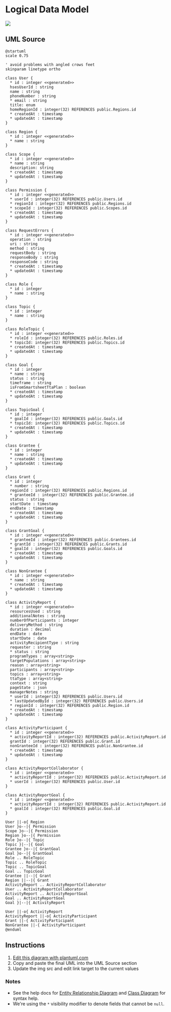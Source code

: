 Logical Data Model
==================

<img src="http://www.plantuml.com/plantuml/png/nLVRRkCs47tNL_2jRO0OHOkYm29Ox6xgBV9GDqYo7p2M9Z9RYiCEHzaQSVwzefaAeYnd6QkNbmGwSpyylBXuvmLOsiOKlWI3wjl5ZpyKnLSA7aXNoZ6j3JPUVTQoKM1hWvKgcJvxTOyeXVzTMmSCZJBQecmTAcBPK56K1hnNdpooUYoKEbDTjZTAMy6wWoukQhJ885YzVTkPDnvzyBqAJbvOsxf3BJGu_7ORihXgcpNo43vJs80sGqYq67oZqBPDo4uDtc2joLuDclZw----KJVBZykRvUfoUQjSkpQwN4H7lz3LFdN96BfyBrsWw0QzGEFsbjPL4vQdlqUFUNA6FniDsgUuBSdXAHcKgj2Nh9reiZqwQvnhv4PxdprIwv4ps0wBtdFD9wwH3pnbXEtv_2TMze-smvRCn3w73NBXGvCThb3BUlZPe6meKJ_7CX-esgQmTsGz7iClgS8UdpaecIdvlIJPEtAwp8_foyIuB6KncPp53bdxjPQG_ghwKio-Y_a2-Pd0v76Wb1UGrW-HaF2UHsxQVsHgRXjWyHj4kHEuDX04jIOo27PMnt7PNcgxxcmPf8SK_nVf35OmKw_pAnsjCxwUJZxLwZXG3klHCmQE11KHbfz0S3GeskeGdKrCa43EHZvXm9IQtBWOTPA6Pt2n8XkxFkK2drVwVIdwGSls1Xsnv9HdzDHokN-39NSGL9KMJHRCYWGJLKMX_tf_3Iowr2umdUo52er-GDx-Sd2pLMr_7LPOwWPCeiOmN2BR7e9-igwWHYjtMuSJT-RuVNYu9nnJpT24-803CsmleZKG8i0roZMvrkmxdV9X14zsmk0IHiRcU2nE6WJYF0UMagpWdv8C03NUIcJdDq-sWngm7SZfIfty63FWvLCKseVjl_oIUmwRB_c16FEs7IHx9QFXT7F5nbzr7CKGsnyF6N6htdasKMdxbsGCh8b1YFyhlbuho10otNx-LJEtxHDkaEUsmmHgjpkdHnMb7f4dEZ_VFGv-L1NnjzuX7gEc36Hw__qJgeXlwAVT7Wez554rlLj_FnVXpm4QKouMAlmVf9o6Oj4-smY9XSFaVOddKL8ivJaaEQxGIDsBBb_Cb_Hxp1Gf79cJjHoPqi_49pcJ8Y_1FcqUF1gE-hn3MxMD-Gi0">

UML Source
----------

```
@startuml
scale 0.75

' avoid problems with angled crows feet
skinparam linetype ortho

class User {
  * id : integer <<generated>>
  hsesUserId : string
  name : string
  phoneNumber : string
  * email : string
  title: enum
  homeRegionId : integer(32) REFERENCES public.Regions.id
  * createdAt : timestamp
  * updatedAt : timestamp
}

class Region {
  * id : integer <<generated>>
  * name : string
}

class Scope {
  * id : integer <<generated>>
  * name : string
  description: string
  * createdAt : timestamp
  * updatedAt : timestamp
}

class Permission {
  * id : integer <<generated>>
  * userId : integer(32) REFERENCES public.Users.id
  * regionId : integer(32) REFERENCES public.Regions.id
  * scopeId : integer(32) REFERENCES public.Scopes.id
  * createdAt : timestamp
  * updatedAt : timestamp
}

class RequestErrors {
  * id : integer <<generated>>
  operation : string
  uri : string
  method : string
  requestBody : string
  responseBody : string
  responseCode : string
  * createdAt : timestamp
  * updatedAt : timestamp
}

class Role {
  * id : integer
  * name : string
}

class Topic {
  * id : integer
  * name : string
}

class RoleTopic {
  * id : integer <<generated>>
  * roleId : integer(32) REFERENCES public.Roles.id
  * topicId: integer(32) REFERENCES public.Topics.id
  * createdAt : timestamp
  * updatedAt : timestamp
}

class Goal {
  * id : integer
  * name : string
  status : string
  timeframe : string
  isFromSmartsheetTtaPlan : boolean
  * createdAt : timestamp
  * updatedAt : timestamp
}

class TopicGoal {
  * id : integer
  * goalId : integer(32) REFERENCES public.Goals.id
  * topicId: integer(32) REFERENCES public.Topics.id
  * createdAt : timestamp
  * updatedAt : timestamp
}

class Grantee {
  * id : integer
  * name : string
  * createdAt : timestamp
  * updatedAt : timestamp
}

class Grant {
  * id : integer
  * number : string
  regionId : integer(32) REFERENCES public.Regions.id
  * granteeId : integer(32) REFERENCES public.Grantee.id
  status : string
  startDate : timestamp
  endDate : timestamp
  * createdAt : timestamp
  * updatedAt : timestamp
}

class GrantGoal {
  * id : integer <<generated>>
  * granteeId : integer(32) REFERENCES public.Grantees.id
  * grantId : integer(32) REFERENCES public.Grants.id
  * goalId : integer(32) REFERENCES public.Goals.id
  * createdAt : timestamp
  * updatedAt : timestamp
}

class NonGrantee {
  * id : integer <<generated>>
  * name : string
  * createdAt : timestamp
  * updatedAt : timestamp
}

class ActivityReport {
  * id : integer <<generated>>
  resourcesUsed : string
  additionalNotes : string
  numberOfParticipants : integer
  deliveryMethod : string
  duration : decimal
  endDate : date
  startDate : date
  activityRecipientType : string
  requester : string
  * status : string
  programTypes : array<string>
  targetPopulations : array<string>
  reason : array<string>
  participants : array<string>
  topics : array<string>
  ttaType : array<string>
  context : string
  pageState : json
  managerNotes : string
  * userId : integer(32) REFERENCES public.Users.id
  * lastUpdatedById : integer(32) REFERENCES public.Users.id
  * regionId : integer(32) REFERENCES public.Region.id
  * createdAt : timestamp
  * updatedAt : timestamp
}

class ActivityParticipant {
  * id : integer <<generated>>
  * activityReportId : integer(32) REFERENCES public.ActivityReport.id
  grantId : integer(32) REFERENCES public.Grant.id
  nonGranteeId : integer(32) REFERENCES public.NonGrantee.id
  * createdAt : timestamp
  * updatedAt : timestamp
}

class ActivityReportCollaborator {
  * id : integer <<generated>>
  * activityReportId : integer(32) REFERENCES public.ActivityReport.id
  * userId : integer(32) REFERENCES public.User.id
}

class ActivityReportGoal {
  * id : integer <<generated>>
  * activityReportId : integer(32) REFERENCES public.ActivityReport.id
  * goalId : integer(32) REFERENCES public.Goal.id
}

User ||-o{ Region
User }o--|{ Permission
Scope }o--|{ Permission
Region }o--|{ Permission
Role }o--|{ Topic
Topic }|--|{ Goal
Grantee }o--|{ GrantGoal
Goal }o--|{ GrantGoal
Role .. RoleTopic
Topic .. RoleTopic
Topic .. TopicGoal
Goal .. TopicGoal
Grantee ||--|{ Grant
Region ||--|{ Grant
ActivityReport .. ActivityReportCollaborator
User .. ActivityReportCollaborator
ActivityReport .. ActivityReportGoal
Goal .. ActivityReportGoal
Goal }|--|{ ActivityReport

User ||-o{ ActivityReport
ActivityReport ||-o{ ActivityParticipant
Grant ||-{ ActivityParticipant
NonGrantee ||-{ ActivityParticipant
@enduml
```

Instructions
------------

1. [Edit this diagram with plantuml.com](http://www.plantuml.com/plantuml/png/nLVRRkCs47tNL_2jRO0OHOkYm29Ox6xgBV9GDqYo7p2M9Z9RYiCEHzaQSVwzefaAeYnd6QkNbmGwSpyylBXuvmLOsiOKlWI3wjl5ZpyKnLSA7aXNoZ6j3JPUVTQoKM1hWvKgcJvxTOyeXVzTMmSCZJBQecmTAcBPK56K1hnNdpooUYoKEbDTjZTAMy6wWoukQhJ885YzVTkPDnvzyBqAJbvOsxf3BJGu_7ORihXgcpNo43vJs80sGqYq67oZqBPDo4uDtc2joLuDclZw----KJVBZykRvUfoUQjSkpQwN4H7lz3LFdN96BfyBrsWw0QzGEFsbjPL4vQdlqUFUNA6FniDsgUuBSdXAHcKgj2Nh9reiZqwQvnhv4PxdprIwv4ps0wBtdFD9wwH3pnbXEtv_2TMze-smvRCn3w73NBXGvCThb3BUlZPe6meKJ_7CX-esgQmTsGz7iClgS8UdpaecIdvlIJPEtAwp8_foyIuB6KncPp53bdxjPQG_ghwKio-Y_a2-Pd0v76Wb1UGrW-HaF2UHsxQVsHgRXjWyHj4kHEuDX04jIOo27PMnt7PNcgxxcmPf8SK_nVf35OmKw_pAnsjCxwUJZxLwZXG3klHCmQE11KHbfz0S3GeskeGdKrCa43EHZvXm9IQtBWOTPA6Pt2n8XkxFkK2drVwVIdwGSls1Xsnv9HdzDHokN-39NSGL9KMJHRCYWGJLKMX_tf_3Iowr2umdUo52er-GDx-Sd2pLMr_7LPOwWPCeiOmN2BR7e9-igwWHYjtMuSJT-RuVNYu9nnJpT24-803CsmleZKG8i0roZMvrkmxdV9X14zsmk0IHiRcU2nE6WJYF0UMagpWdv8C03NUIcJdDq-sWngm7SZfIfty63FWvLCKseVjl_oIUmwRB_c16FEs7IHx9QFXT7F5nbzr7CKGsnyF6N6htdasKMdxbsGCh8b1YFyhlbuho10otNx-LJEtxHDkaEUsmmHgjpkdHnMb7f4dEZ_VFGv-L1NnjzuX7gEc36Hw__qJgeXlwAVT7Wez554rlLj_FnVXpm4QKouMAlmVf9o6Oj4-smY9XSFaVOddKL8ivJaaEQxGIDsBBb_Cb_Hxp1Gf79cJjHoPqi_49pcJ8Y_1FcqUF1gE-hn3MxMD-Gi0)
2. Copy and paste the final UML into the UML Source section
3. Update the img src and edit link target to the current values

### Notes

* See the help docs for [Entity Relationship Diagram](https://plantuml.com/ie-diagram) and [Class Diagram](https://plantuml.com/class-diagram) for syntax help.
* We're using the `*` visibility modifier to denote fields that cannot be `null`.
